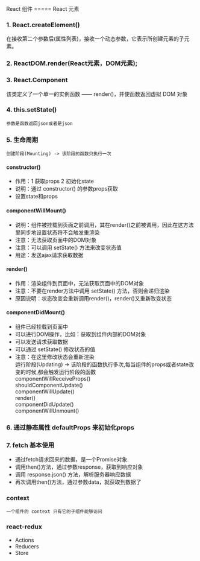 React 组件 ===== React 元素
### 1. React.createElement()
   在接收第二个参数后(属性列表)，接收一个动态参数，它表示所创建元素的子元素。

### 2. ReactDOM.render(React元素，DOM元素);

### 3. React.Component
   该类定义了一个单一的实例函数 —— render()，并使函数返回虚拟 DOM 对象

### 4. this.setState()
    参数是函数返回json或者是json

### 5. 生命周期
    创建阶段(Mounting) -> 该阶段的函数只执行一次  
#### constructor()   
* 作用：1 获取props 2 初始化state  
* 说明：通过 constructor() 的参数props获取  
* 设置state和props  
#### componentWillMount()   
* 说明：组件被挂载到页面之前调用，其在render()之前被调用，因此在这方法里同步地设置状态将不会触发重渲染  
* 注意：无法获取页面中的DOM对象  
* 注意：可以调用 setState() 方法来改变状态值  
* 用途：发送ajax请求获取数据  
#### render()   
* 作用：渲染组件到页面中，无法获取页面中的DOM对象  
* 注意：不要在render方法中调用 setState() 方法，否则会递归渲染  
* 原因说明：状态改变会重新调用render()，render()又重新改变状态  
#### componentDidMount()  
* 组件已经挂载到页面中  
* 可以进行DOM操作，比如：获取到组件内部的DOM对象  
* 可以发送请求获取数据  
* 可以通过 setState() 修改状态的值  
* 注意：在这里修改状态会重新渲染  
    运行阶段(Updating) -> 该阶段的函数执行多次,每当组件的props或者state改变的时候,都会触发运行阶段的函数  
    componentWillReceiveProps()   
    shouldComponentUpdate()   
    componentWillUpdate()   
    render()   
    componentDidUpdate()  
    componentWillUnmount()  

### 6. 通过静态属性 defaultProps 来初始化props  

### 7. fetch 基本使用  
* 通过fetch请求回来的数据，是一个Promise对象.  
* 调用then()方法，通过参数response，获取到响应对象  
* 调用 response.json() 方法，解析服务器响应数据  
* 再次调用then()方法，通过参数data，就获取到数据了  

### context 
    一个组件的 context 只有它的子组件能够访问

### react-redux
* Actions
* Reducers
* Store